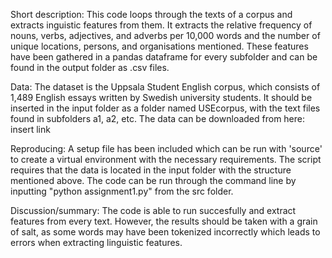 Short description:
This code loops through the texts of a corpus and extracts inguistic features from them. It extracts the relative frequency of nouns, verbs, adjectives, and adverbs per 10,000 words and the number of unique locations, persons, and organisations mentioned. These features have been gathered in a pandas dataframe for every subfolder and can be found in the output folder as .csv files.

Data:
The dataset is the Uppsala Student English corpus, which consists of 1,489 English essays written by Swedish university students. It should be inserted in the input folder as a folder named USEcorpus, with the text files found in subfolders a1, a2, etc.
The data can be downloaded from here: insert link

Reproducing:
A setup file has been included which can be run with 'source' to create a virtual environment with the necessary requirements. The script requires that the data is located in the input folder with the structure mentioned above. The code can be run through the command line by inputting "python assignment1.py" from the src folder.

Discussion/summary:
The code is able to run succesfully and extract features from every text. However, the results should be taken with a grain of salt, as some words may have been tokenized incorrectly which leads to errors when extracting linguistic features.